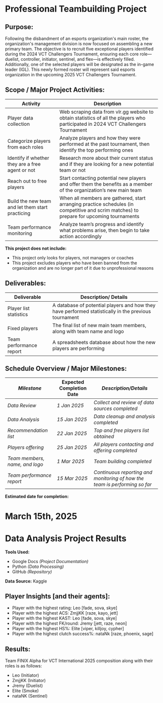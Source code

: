 # Professional Teambuilding Project

## Purpose: 
Following the disbandment of an esports organization's main roster, the organization's management division is now focused on assembling a new primary team. The objective is to recruit five exceptional players identified during the 2024 VCT Challengers Tournament, ensuring each core role—duelist, controller, initiator, sentinel, and flex—is effectively filled. Additionally, one of the selected players will be designated as the in-game leader (IGL). This newly formed roster will represent said esports organization in the upcoming 2025 VCT Challengers Tournament.

## Scope / Major Project Activities:
| **Activity**                                     | **Description**                                                                                                                          |
|--------------------------------------------------|------------------------------------------------------------------------------------------------------------------------------------------|
| Player data collection                           | Web scraping data from vlr.gg website to obtain statistics of all the players who participated in 2024 VCT Challengers Tournament        |
| Categorize players from each roles               | Analyze players and how they were performed at the past tournament, then identify the top performing ones                                |
| Identify if whether they are a free agent or not | Research more about their current status and if they are looking for a new potential team or not                                         |
| Reach out to free players                        | Start contacting potential new players and offer them the benefits as a member of the organization’s new main team                       |
| Build the new team and let them start practicing | When all members are gathered, start arranging practice schedules (in competitive and scrim matches) to prepare for upcoming tournaments |
| Team performance monitoring                      | Analyze team’s progress and identify what problems arise, then begin to take action accordingly                                          |

**This project does not include:**
- This project only looks for players, not managers or coaches
- This project excludes players who have been banned from the organization and are no longer part of it due to unprofessional reasons

## Deliverables:
| Deliverable             | Description/ Details                                                                                 |
|-------------------------|------------------------------------------------------------------------------------------------------|
| Player list statistics  | A database of potential players and how they have performed statistically in the previous tournament |
| Fixed players           | The final list of new main team members, along with team name and logo                               |
| Team performance report | A spreadsheets database about how the new players are performing                                     |

## Schedule Overview / Major Milestones:
| _Milestone_                    | Expected Completion Date | _Description/Details_                                                      |
|--------------------------------|--------------------------|----------------------------------------------------------------------------|
| _Data Review_                  | _1 Jan 2025_             | _Collect and review of data sources completed_                             |
| _Data Analysis_                | _15 Jan 2025_            | _Data cleanup and analysis completed_                                      |
| _Recommendation list_          | _22 Jan 2025_            | _Top and free players list obtained_                                       |
| _Players offering_             | _25 Jan 2025_            | _All players contacting and offering completed_                            |
| _Team members, name, and logo_ | _1 Mar 2025_             | _Team building completed_                                                  |
| _Team performance report_      | _15 Mar 2025_            | _Continuous reporting and monitoring of how the team is performing so far_ |

**Estimated date for completion:**
# March 15th, 2025

# Data Analysis Project Results

**Tools Used:**
- Google Docs *(Project Documentation)*
- Python *(Data Processing)*
- GitHub *(Repository)*

**Data Source:** Kaggle

## Player Insights [and their agents]:
- Player with the highest rating: Leo [fade, sova, skye]
- Player with the highest ACS: ZmjjKK [raze, kayo, jett]
- Player with the highest KAST: Leo [fade, sova, skye]
- Player with the highest FK/round: Jremy [jett, raze, neon]
- Player with the highest HS%: Elite [viper, killjoy, cypher]
- Player with the highest clutch success%: nataNk [raze, phoenix, sage]

## Results:
Team FINIX Alpha for VCT International 2025 composition along with their roles is as follows:
- Leo (Initiator)
- ZmjjKK (Initiator)
- Jremy (Duelist)
- Elite (Smoke)
- nataNK (Sentinel)
